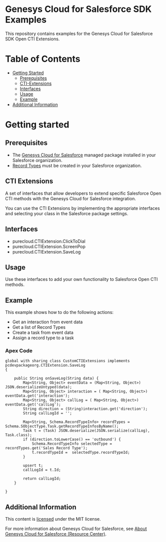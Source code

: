 # Genesys Cloud for Salesforce SDK Examples
This repository contains examples for the Genesys Cloud for Salesforce SDK Open CTI Extensions.


# Table of Contents

* [Getting Started](#getting-started)
  * [Prerequisites](#prerequisites)
  * [CTI-Extensions](#cti-extensions)
  * [Interfaces](#interfaces)
  * [Usage](#usage)
  * [Example](#example)
* [Additional Information](#additional-information)


# Getting started

## Prerequisites

* The [Genesys Cloud for Salesforce](https://appexchange.salesforce.com/appxListingDetail?listingId=a0N30000000pvMdEAI) managed package installed in your Salesforce organization.
* [Record Types](https://help.salesforce.com/articleView?id=customize_recordtype.htm&type=5) must be created in your Salesforce organization.


## CTI Extensions

A set of interfaces that allow developers to extend specific Salesforce Open CTI methods with the Genesys Cloud for Salesforce integration.

You can use the CTI Extensions by implementing the appropriate interfaces and selecting your class in the Salesforce package settings. 

## Interfaces

* purecloud.CTIExtension.ClickToDial
* purecloud.CTIExtension.ScreenPop
* purecloud.CTIExtension.SaveLog


## Usage

Use these interfaces to add your own functionality to Salesforce Open CTI methods.


## Example

This example shows how to do the following actions:

* Get an interaction from event data
* Get a list of Record Types 
* Create a task from event data
* Assign a record type to a task 


### Apex Code

```
global with sharing class CustomCTIExtensions implements pcdevpackageorg.CTIExtension.SaveLog 
{

    public String onSaveLog(String data) {
        Map<String, Object> eventData = (Map<String, Object>) JSON.deserializeUntyped(data);
        Map<String, Object> interaction = ( Map<String, Object>) eventData.get('interaction');
        Map<String, Object> callLog = ( Map<String, Object>) eventData.get('callLog');
        String direction = (String)interaction.get('direction');
        String callLogId = '';

        Map<String, Schema.RecordTypeInfo> recordTypes = Schema.SObjectType.Task.getRecordTypeInfosByName();
        Task t = (Task) JSON.deserialize(JSON.serialize(callLog), Task.class);
        if (direction.toLowerCase() == 'outbound') {
            Schema.RecordTypeInfo selectedType = recordTypes.get('Sales Record Type');
            t.recordTypeId =  selectedType.recordTypeId;
        } 
        
        upsert t;
        callLogId = t.Id;
        
        return callLogId;
    }

}
```


## Additional Information

This content is [licensed](/LICENSE) under the MIT license.

For more information about Genesys Cloud for Salesforce, see [About Genesys Cloud for Salesforce (Resource Center)](https://help.mypurecloud.com/?p=65221).
